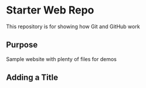 # Starter Web Repo

This repository is for showing how Git and GitHub work

## Purpose

Sample website with plenty of files for demos

## Adding a Title